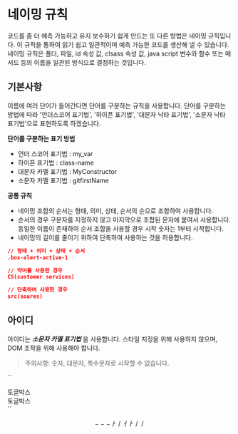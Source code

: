 # 네이밍 규칙

코드를 좀 더 예측 가능하고 유지 보수하기 쉽게 만드는 또 다른 방법은 네이밍 규칙입니다. 이 규칙을 통하여 읽기 쉽고 일관적이며 예측 가능한 코드를 생산해 낼 수 있습니다. 네이밍 규칙은 폴더, 파일, id 속성 값, clsass 속성 값, java script 변수와 함수 또는 메서드 등의 이름을 일관된 방식으로 결정하는 것입니다. 


## 기본사항

이름에 여러 단어가 들어간다면 단어를 구분하는 규칙을 사용합니다. 단어를 구분하는 방법에 따라 '언더스코어 표기법', '하이픈 표기법', '대문자 낙타 표기법', '소문자 낙타 표기법'으로 표현하도록 하겠습니다. 

**단어를 구분하는 표기 방법**
* 언더 스코어 표기법 : my_var
* 하이픈 표기법 : class-name
* 대문자 카멜 표기법 : MyConstructor
* 소문자 카멜 표기법 : gitfirstName

**공통 규칙** 

* 네이밍 조합의 순서는 형태, 의미, 상태, 순서의 순으로 조합하여 사용합니다.
* 순서의 경우 구분자를 지정하지 않고 마지막으로 조합된 문자에 붙여서 사용합니다. 동일한 이름이 존재하여 순서 조합을 사용할 경우 시작 숫자는 1부터 시작합니다.
* 네이밍의 길이를 줄이기 위하여 단축하여 사용하는 것을 허용합니다. 


```json
// 형태 + 의미 + 상태 + 순서
.box-alert-active-1

// 약어를 사용한 경우
CS(customer services)

// 단축하여 사용한 경우
src(soures) 

```

## 아이디

아이디는 _**소문자 카멜 표기법**_ 을 사용합니다. 스타일 지정을 위해 사용하지 않으며, DOM 조작을 위해 사용해야 합니다.

> 주의사항: 숫자, 대문자, 특수문자로 시작할 수 없습니다.


``
<div id="boxToggle-1">토글박스</div>
<div id="boxToggle-2">토글박스</div>
``

$$---ㅏㅣㅓㅏㅣㅣ$$

